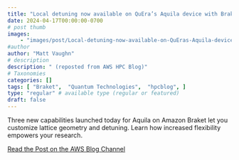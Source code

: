 ```yaml
---
title: "Local detuning now available on QuEra’s Aquila device with Braket Direct"
date: 2024-04-17T00:00:00-0700
# post thumb
images:
    - "images/post/Local-detuning-now-available-on-QuEras-Aquila-device-with-Braket-Direct-1120x630.png"
#author
author: "Matt Vaughn"
# description
description: " (reposted from AWS HPC Blog)"
# Taxonomies
categories: []
tags: [ "Braket",  "Quantum Technologies",  "hpcblog", ]
type: "regular" # available type (regular or featured)
draft: false
---
```


Three new capabilities launched today for Aquila on Amazon Braket let you customize lattice geometry and detuning. Learn how increased flexibility empowers your research.

<a href="https://aws.amazon.com/blogs/quantum-computing/local-detuning-now-available-on-queras-aquila-device-with-braket-direct/" class="btn btn-primary btn-lg active" role="button" aria-pressed="true" style="margin-top: 8px;">Read the Post on the AWS Blog Channel</a>